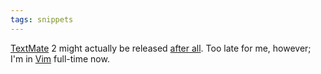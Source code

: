 ```yaml
---
tags: snippets
---
```


[TextMate](/wiki/TextMate) 2 might actually be released [after all](http://blog.macromates.com/2009/working-on-it/). Too late for me, however; I'm in [Vim](/wiki/Vim) full-time now.
